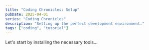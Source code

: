 ```yaml
---
title: "Coding Chronicles: Setup"
pubDate: 2025-04-01
series: "Coding Chronicles"
description: "Setting up the perfect development environment."
tags: ["coding", "tutorial"]
---
```

Let's start by installing the necessary tools...

